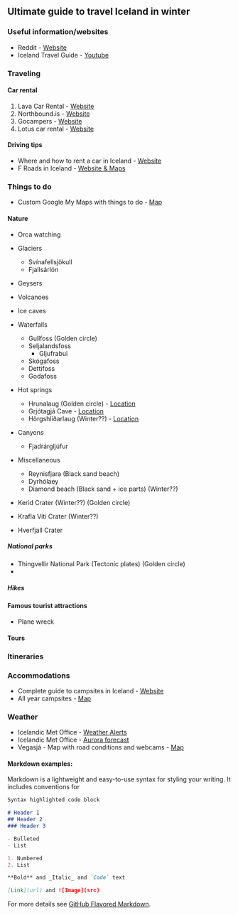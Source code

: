## Ultimate guide to travel Iceland in winter

### Useful information/websites 
- Reddit - [Website](https://www.reddit.com/r/VisitingIceland)
- Iceland Travel Guide - [Youtube](https://www.youtube.com/watch?v=XPGEGEBb6PE)

### Traveling

#### Car rental
1. Lava Car Rental - [Website](https://www.lavacarrental.is/)
2. Northbound.is - [Website](https://www.northbound.is/)
3. Gocampers - [Website](https://www.gocampers.is/)
4. Lotus car rental - [Website](https://www.lotuscarrental.is/)

#### Driving tips
- Where and how to rent a car in Iceland - [Website](https://goingawesomeplaces.com/where-and-how-to-rent-a-car-in-iceland/)
- F Roads in Iceland - [Website & Maps](https://campeasy.com/information-center/f-roads-in-iceland/)

### Things to do
- Custom Google My Maps with things to do - [Map](https://www.google.com/maps/d/u/0/edit?mid=1bQoeinmarH7zhJ_HSeWDWMlERrERgWR_)

#### Nature
- Orca watching
- Glaciers
  - Svínafellsjökull
  - Fjallsárlón
- Geysers
- Volcanoes
- Ice caves
- Waterfalls
  - Gullfoss (Golden circle)
  - Seljalandsfoss
    - Gljufrabui
  - Skógafoss
  - Dettifoss
  - Godafoss
- Hot springs
  - Hrunalaug (Golden circle) - [Location](https://g.page/Hrunlaug?share)
  - Grjótagjá Cave - [Location](https://goo.gl/maps/ooU8vbShf1qL5hdu7)
  - Hörgshlíðarlaug (Winter??) - [Location](https://goo.gl/maps/dChcBEtWAjRvwnH9A)
- Canyons
  - Fjadrárgljúfur
- Miscellaneous
  - Reynisfjara (Black sand beach)
  - Dyrhólaey
  - Diamond beach (Black sand + ice parts) (Winter??)



- Kerid Crater (Winter??) (Golden circle)
- Krafla Viti Crater (Winter??)
- Hverfjall Crater

##### National parks
- Thingvellir National Park (Tectonic plates) (Golden circle)
- 

##### Hikes
#### Famous tourist attractions
- Plane wreck 
#### Tours

### Itineraries

### Accommodations
- Complete guide to campsites in Iceland - [Website](https://www.gocampers.is/useful-info/campsites-in-iceland)
- All year campsites - [Map](https://www.google.com/maps/d/u/0/viewer?mid=1ZJ8-PyMWTPgzO2UWWEqpsb7sIGSVSt0K&shorturl=1)

### Weather
- Icelandic Met Office - [Weather Alerts](https://en.vedur.is/alerts)
- Icelandic Met Office - [Aurora forecast](https://en.vedur.is/weather/forecasts/aurora/)
- Vegasjá - Map with road conditions and webcams - [Map](https://vegasja.vegagerdin.is/eng/)



#### Markdown examples:

Markdown is a lightweight and easy-to-use syntax for styling your writing. It includes conventions for

```markdown
Syntax highlighted code block

# Header 1
## Header 2
### Header 3

- Bulleted
- List

1. Numbered
2. List

**Bold** and _Italic_ and `Code` text

[Link](url) and ![Image](src)
```

For more details see [GitHub Flavored Markdown](https://guides.github.com/features/mastering-markdown/).
